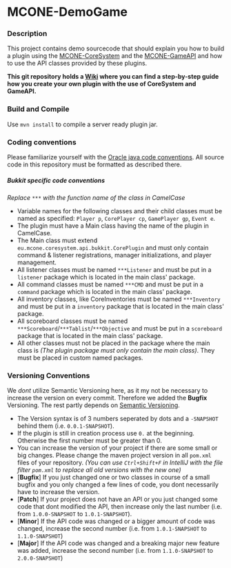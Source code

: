 # MCONE-DemoGame

### Description
This project contains demo sourcecode that should explain you how to build a plugin 
using the [MCONE-CoreSystem](https://gitlab.onegaming.group/systems/coresystem) 
and the [MCONE-GameAPI](https://gitlab.onegaming.group/systems/gameapi) 
and how to use the API classes provided by these plugins.

**This git repository holds a [Wiki](https://gitlab.onegaming.group/minigames/demo/-/wikis) 
where you can find a step-by-step guide how you create your own plugin with the use of CoreSystem and GameAPI.**

### Build and Compile

Use `mvn install` to compile a server ready plugin jar.

### Coding conventions
Please familiarize yourself with the [Oracle java code conventions](https://www.oracle.com/technetwork/java/codeconventions-150003.pdf).
All source code in this repository must be formatted as described there.

##### Bukkit specific code conventions
*Replace `***` with the function name of the class in CamelCase*
* Variable names for the following classes and their child classes must be named as specified: `Player p`, `CorePlayer cp`, `GamePlayer gp`, `Event e`.
* The plugin must have a Main class having the name of the plugin in CamelCase.
* The Main class must extend `eu.mcone.coresystem.api.bukkit.CorePlugin` and must only contain 
command & listener registrations, manager initializations, and player management.
* All listener classes must be named `***Listener` and must be put in a `listener` package which is located in the main class' package.
* All command classes must be named `***CMD` and must be put in a `command` package which is located in the main class' package.
* All inventory classes, like CoreInventories must be named `***Inventory` 
and must be put in a `inventory` package that is located in the main class' package. 
* All scoreboard classes must be named `***Scoreboard`/`***Tablist`/`***Objective` 
and must be put in a `scoreboard` package that is located in the main class' package.
* All other classes must not be placed in the package where the main class is *(The plugin package must only contain the main class)*.
They must be placed in custom named packages.

### Versioning Conventions
We *dont* utilize Semantic Versioning here, as it my not be necessary to increase the version on every commit.
Therefore we added the **Bugfix** Versioning. The rest partly depends on [Semantic Versioning](https://semver.org).

* The Version syntax is of 3 numbers seperated by dots and a `-SNAPSHOT` behind them (i.e. `0.0.1-SNAPSHOT`).
* If the plugin is still in creation process use `0.` at the beginning. Otherwise the first number must be greater than 0. 
* You can increase the version of your project if there are some small or big changes. 
Please change the maven project version in all `pom.xml` files of your repository. 
*(You can use `Ctrl+Shift+F` in IntelliJ with the file filter `pom.xml` to replace all old versions with the new one)*
* [**Bugfix**] If you just changed one or two classes in course of a small bugfix 
and you only changed a few lines of code, you dont necessarily have to increase the version.
* [**Patch**] If your project does not have an API or you just changed some code that dont modified the API, 
then increase only the last number (i.e. from `1.0.0-SNAPSHOT` to `1.0.1-SNAPSHOT`).
* [**Minor**] If the API code was changed or a bigger amount of code was changed, increase the second number
(i.e. from `1.0.1-SNAPSHOT` to `1.1.0-SNAPSHOT`)
* [**Major**] If the API code was changed and a breaking major new feature was added, increase the second number
(i.e. from `1.1.0-SNAPSHOT` to `2.0.0-SNAPSHOT`)